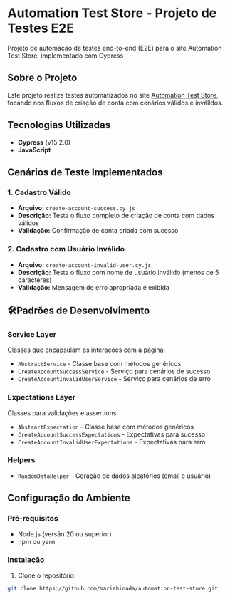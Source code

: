 # Automation Test Store - Projeto de Testes E2E

Projeto de automação de testes end-to-end (E2E) para o site Automation Test Store, implementado com Cypress

## Sobre o Projeto

Este projeto realiza testes automatizados no site [Automation Test Store](https://automationteststore.com/), focando nos fluxos de criação de conta com cenários válidos e inválidos.

## Tecnologias Utilizadas

- **Cypress** (v15.2.0)
- **JavaScript**

## Cenários de Teste Implementados

### 1. Cadastro Válido
- **Arquivo:** `create-account-success.cy.js`
- **Descrição:** Testa o fluxo completo de criação de conta com dados válidos
- **Validação:** Confirmação de conta criada com sucesso

### 2. Cadastro com Usuário Inválido
- **Arquivo:** `create-account-invalid-user.cy.js`
- **Descrição:** Testa o fluxo com nome de usuário inválido (menos de 5 caracteres)
- **Validação:** Mensagem de erro apropriada é exibida

## 🛠Padrões de Desenvolvimento

### Service Layer
Classes que encapsulam as interações com a página:
- `AbstractService` - Classe base com métodos genéricos
- `CreateAccountSuccessService` - Serviço para cenários de sucesso
- `CreateAccountInvalidUserService` - Serviço para cenários de erro

### Expectations Layer
Classes para validações e assertions:
- `AbstractExpectation` - Classe base com métodos genéricos
- `CreateAccountSuccessExpectations` - Expectativas para sucesso
- `CreateAccountInvalidUserExpectations` - Expectativas para erro

### Helpers
- `RandomDataHelper` - Geração de dados aleatórios (email e usuário)

## Configuração do Ambiente

### Pré-requisitos
- Node.js (versão 20 ou superior)
- npm ou yarn

### Instalação

1. Clone o repositório:
```bash
git clone https://github.com/mariahinada/automation-test-store.git
